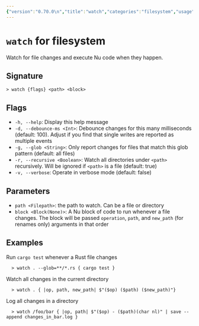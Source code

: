 ```yaml
---
{"version":"0.70.0\n","title":"watch","categories":"filesystem","usage":"Watch for file changes and execute Nu code when they happen.\n"}
---
```

<!-- THIS FILE IS GENERATED BY update_book_commands.cjs USING NUSHELL'S HELP COMMANDS.
REFRAIN FROM EDITING IT MANUALLY.-->
# <code>watch</code> for filesystem

<div class='command-title'>Watch for file changes and execute Nu code when they happen.</div>

## Signature

```> watch {flags} <path> <block>```

## Flags

 * ```-h, --help```: Display this help message
 * ```-d, --debounce-ms <Int>```: Debounce changes for this many milliseconds (default: 100). Adjust if you find that single writes are reported as multiple events
 * ```-g, --glob <String>```: Only report changes for files that match this glob pattern (default: all files)
 * ```-r, --recursive <Boolean>```: Watch all directories under `<path>` recursively. Will be ignored if `<path>` is a file (default: true)
 * ```-v, --verbose```: Operate in verbose mode (default: false)
## Parameters

 * ```path <Filepath>```: the path to watch. Can be a file or directory
 * ```block <Block(None)>```: A Nu block of code to run whenever a file changes. The block will be passed `operation`, `path`, and `new_path` (for renames only) arguments in that order
## Examples

  Run `cargo test` whenever a Rust file changes
```shell
  > watch . --glob=**/*.rs { cargo test }
```
  Watch all changes in the current directory
```shell
  > watch . { |op, path, new_path| $"($op) ($path) ($new_path)"}
```
  Log all changes in a directory
```shell
  > watch /foo/bar { |op, path| $"($op) - ($path)(char nl)" | save --append changes_in_bar.log }
```


